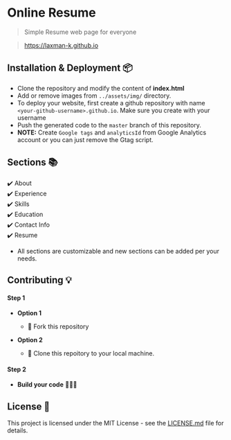 # Online Resume 
> Simple Resume web page for everyone

> https://laxman-k.github.io


## Installation & Deployment 📦
- Clone the repository and modify the content of <b>index.html</b> 
- Add or remove images from `../assets/img/` directory.
- To deploy your website, first create a github repository with name `<your-github-username>.github.io`. Make sure you create with your username
- Push the generated code to the `master` branch of this repository.
- <b>NOTE:</b> Create `Google tags` and  `analyticsId` from Google Analytics account or you can just remove the Gtag script.

## Sections 📚
✔️ About\
✔️ Experience\
✔️ Skills \
✔️ Education\
✔️ Contact Info\
✔️ Resume

- All sections are customizable and new sections can be added per your needs.

## Contributing 💡
#### Step 1

- **Option 1**
    - 🍴 Fork this repository

- **Option 2**
    - 👯 Clone this repoitory to your local machine.


#### Step 2

- **Build your code** 🔨🔨🔨


## License 📄
This project is licensed under the MIT License - see the [LICENSE.md](./LICENSE) file for details.
